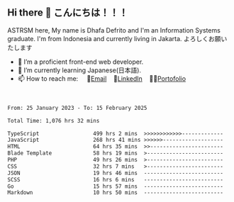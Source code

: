 ## Hi there 👋 こんにちは！！！
ASTRSM here, My name is Dhafa Defrito and I'm an Information Systems graduate. I'm from Indonesia and currently living in Jakarta. よろしくお願いたします

- 🔭 I’m a proficient front-end web developer.
- 🌱 I’m currently learning Japanese(日本語).
- 📫 How to reach me: &nbsp;&nbsp;&nbsp;&nbsp;📧[Email](ddefrito@gmail.com)&nbsp;&nbsp;&nbsp;&nbsp;💼[LinkedIn](https://www.linkedin.com/in/dhafa-defrita-rama-yudistira-9357a9229/)&nbsp;&nbsp;&nbsp;&nbsp;👨‍🎨[Portofolio](https://ddefrito.vercel.app/)
<br>
<!-- <p align="left">
<a href="https://github.com/ASTRSM">
  <img height="180em" src="https://github-readme-stats-eight-theta.vercel.app/api?username=ASTRSM&show_icons=true&theme=dracula&include_all_commits=true&count_private=true"/>
  <img height="180em" src="https://github-readme-stats-eight-theta.vercel.app/api/top-langs/?username=ASTRSM&layout=compact&langs_count=8&theme=dracula"/>
</a>
</p> -->

<!--START_SECTION:waka-->

```txt
From: 25 January 2023 - To: 15 February 2025

Total Time: 1,076 hrs 32 mins

TypeScript                 499 hrs 2 mins  >>>>>>>>>>>>-------------   46.36 %
JavaScript                 268 hrs 41 mins >>>>>>-------------------   24.96 %
HTML                       64 hrs 35 mins  >>-----------------------   06.00 %
Blade Template             58 hrs 19 mins  >------------------------   05.42 %
PHP                        49 hrs 26 mins  >------------------------   04.59 %
CSS                        32 hrs 7 mins   >------------------------   02.98 %
JSON                       19 hrs 46 mins  -------------------------   01.84 %
SCSS                       16 hrs 6 mins   -------------------------   01.50 %
Go                         15 hrs 57 mins  -------------------------   01.48 %
Markdown                   10 hrs 50 mins  -------------------------   01.01 %
```

<!--END_SECTION:waka-->
